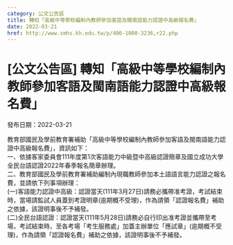 ```yaml
---
category: 公文公告區
title: 轉知「高級中等學校編制內教師參加客語及閩南語能力認證中高級報名費」
date: 2022-03-21
href: http://www.smhs.kh.edu.tw/p/406-1000-3236,r22.php
---
```


# [公文公告區] 轉知「高級中等學校編制內教師參加客語及閩南語能力認證中高級報名費」

發布日期：2022-03-21

教育部國民及學前教育署補助「高級中等學校編制內教師參加客語及閩南語能力認證中高級報名費」，資訊如下：  
一、依據客家委員會111年度第1次客語能力中級暨中高級認證簡章及國立成功大學全民台語認證2022年春季報名簡章辦理。  
二、教育部國民及學前教育署補助編制內現職教師參加本土語語言能力認證之報名費，並請依下列事項辦理：  
(一)客語能力認證中高級：認證當天(111年3月27日)請務必攜帶准考證，考試結束時，當場請監試人員蓋到考證明章(逾期概不受理)，作為請領「認證報名費」補助之依據，該證明事後不予補發。  
(二)全民台語認證：認證當天(111年5月28日)請務必自行印出准考證並攜帶至考場，考試結束時，至各考場「考生服務處」加蓋主辦單位「應試章」(逾期概不受理)，作為請領「認證報名費」補助之依據，該證明事後不予補發。

